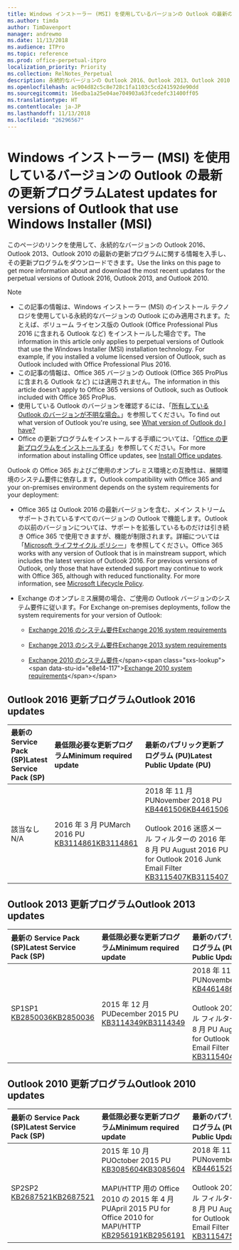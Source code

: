 ```yaml
---
title: Windows インストーラー (MSI) を使用しているバージョンの Outlook の最新の更新プログラム
ms.author: timda
author: TimDavenport
manager: andrewmo
ms.date: 11/13/2018
ms.audience: ITPro
ms.topic: reference
ms.prod: office-perpetual-itpro
localization_priority: Priority
ms.collection: RelNotes_Perpetual
description: 永続的なバージョンの Outlook 2016、Outlook 2013、Outlook 2010 の最新の更新プログラムに関する情報へのリンクを IT 技術者に提供します
ms.openlocfilehash: ac904d82c5c8e728c1fa1103c5cd241592de90dd
ms.sourcegitcommit: 16edba1a25e04ae704903a63fcedefc31400ff05
ms.translationtype: HT
ms.contentlocale: ja-JP
ms.lasthandoff: 11/13/2018
ms.locfileid: "26296567"
---
```

# <a name="latest-updates-for-versions-of-outlook-that-use-windows-installer-msi"></a><span data-ttu-id="e8e14-103">Windows インストーラー (MSI) を使用しているバージョンの Outlook の最新の更新プログラム</span><span class="sxs-lookup"><span data-stu-id="e8e14-103">Latest updates for versions of Outlook that use Windows Installer (MSI)</span></span>

<span data-ttu-id="e8e14-104">このページのリンクを使用して、永続的なバージョンの Outlook 2016、Outlook 2013、Outlook 2010 の最新の更新プログラムに関する情報を入手し、その更新プログラムをダウンロードできます。</span><span class="sxs-lookup"><span data-stu-id="e8e14-104">Use the links on this page to get more information about and download the most recent updates for the perpetual versions of Outlook 2016, Outlook 2013, and Outlook 2010.</span></span>
  
> [!NOTE]
> - <span data-ttu-id="e8e14-p101">この記事の情報は、Windows インストーラー (MSI) のインストール テクノロジを使用している永続的なバージョンの Outlook にのみ適用されます。たとえば、ボリューム ライセンス版の Outlook (Office Professional Plus 2016 に含まれる Outlook など) をインストールした場合です。</span><span class="sxs-lookup"><span data-stu-id="e8e14-p101">The information in this article only applies to perpetual versions of Outlook that use the Windows Installer (MSI) installation technology. For example, if you installed a volume licensed version of Outlook, such as Outlook included with Office Professional Plus 2016.</span></span>
> - <span data-ttu-id="e8e14-107">この記事の情報は、Office 365 バージョンの Outlook (Office 365 ProPlus に含まれる Outlook など) には適用されません。</span><span class="sxs-lookup"><span data-stu-id="e8e14-107">The information in this article doesn't apply to Office 365 versions of Outlook, such as Outlook included with Office 365 ProPlus.</span></span>
> - <span data-ttu-id="e8e14-108">使用している Outlook のバージョンを確認するには、「[所有している Outlook のバージョンが不明な場合。](https://support.office.com/article/b3a9568c-edb5-42b9-9825-d48d82b2257c)」を参照してください。</span><span class="sxs-lookup"><span data-stu-id="e8e14-108">To find out what version of Outlook you're using, see [What version of Outlook do I have?](https://support.office.com/article/b3a9568c-edb5-42b9-9825-d48d82b2257c)</span></span>
> - <span data-ttu-id="e8e14-109">Office の更新プログラムをインストールする手順については、「[Office の更新プログラムをインストールする](https://support.office.com/article/2ab296f3-7f03-43a2-8e50-46de917611c5)」を参照してください。</span><span class="sxs-lookup"><span data-stu-id="e8e14-109">For more information about installing Office updates, see [Install Office updates](https://support.office.com/article/2ab296f3-7f03-43a2-8e50-46de917611c5).</span></span> 
  
<span data-ttu-id="e8e14-110">Outlook の Office 365 およびご使用のオンプレミス環境との互換性は、展開環境のシステム要件に依存します。</span><span class="sxs-lookup"><span data-stu-id="e8e14-110">Outlook compatibility with Office 365 and your on-premises environment depends on the system requirements for your deployment:</span></span>
  
- <span data-ttu-id="e8e14-p102">Office 365 は Outlook 2016 の最新バージョンを含む、メイン ストリーム サポートされているすべてのバージョンの Outlook で機能します。Outlook の以前のバージョンについては、サポートを拡張しているものだけは引き続き Office 365 で使用できますが、機能が制限されます。詳細については「[Microsoft ライフサイクル ポリシー](https://support.microsoft.com/lifecycle)」を参照してください。</span><span class="sxs-lookup"><span data-stu-id="e8e14-p102">Office 365 works with any version of Outlook that is in mainstream support, which includes the latest version of Outlook 2016. For previous versions of Outlook, only those that have extended support may continue to work with Office 365, although with reduced functionality. For more information, see [Microsoft Lifecycle Policy](https://support.microsoft.com/lifecycle).</span></span>
    
- <span data-ttu-id="e8e14-114">Exchange のオンプレミス展開の場合、ご使用の Outlook バージョンのシステム要件に従います。</span><span class="sxs-lookup"><span data-stu-id="e8e14-114">For Exchange on-premises deployments, follow the system requirements for your version of Outlook:</span></span>
    
  - [<span data-ttu-id="e8e14-115">Exchange 2016 のシステム要件</span><span class="sxs-lookup"><span data-stu-id="e8e14-115">Exchange 2016 system requirements</span></span>](https://docs.microsoft.com/Exchange/plan-and-deploy/system-requirements)
    
  - [<span data-ttu-id="e8e14-116">Exchange 2013 のシステム要件</span><span class="sxs-lookup"><span data-stu-id="e8e14-116">Exchange 2013 system requirements</span></span>](https://docs.microsoft.com/exchange/exchange-2013-system-requirements-exchange-2013-help)
    
  - <span data-ttu-id="e8e14-117">[Exchange 2010 のシステム要件](https://docs.microsoft.com/previous-versions/office/exchange-server-2010/aa996719(v=exchg.141))</span><span class="sxs-lookup"><span data-stu-id="e8e14-117">[Exchange 2010 system requirements](https://docs.microsoft.com/previous-versions/office/exchange-server-2010/aa996719(v=exchg.141))</span></span>

   
## <a name="outlook-2016-updates"></a><span data-ttu-id="e8e14-118">Outlook 2016 更新プログラム</span><span class="sxs-lookup"><span data-stu-id="e8e14-118">Outlook 2016 updates</span></span>

|<span data-ttu-id="e8e14-119">**最新の Service Pack (SP)**</span><span class="sxs-lookup"><span data-stu-id="e8e14-119">**Latest Service Pack (SP)**</span></span>|<span data-ttu-id="e8e14-120">**最低限必要な更新プログラム**</span><span class="sxs-lookup"><span data-stu-id="e8e14-120">**Minimum required update**</span></span>|<span data-ttu-id="e8e14-121">**最新のパブリック更新プログラム (PU)**</span><span class="sxs-lookup"><span data-stu-id="e8e14-121">**Latest Public Update (PU)**</span></span>|
|:-----|:-----|:-----|
|<span data-ttu-id="e8e14-122">該当なし</span><span class="sxs-lookup"><span data-stu-id="e8e14-122">N/A</span></span>  <br/> |<span data-ttu-id="e8e14-123">2016 年 3 月 PU</span><span class="sxs-lookup"><span data-stu-id="e8e14-123">March 2016 PU</span></span> <br/>[<span data-ttu-id="e8e14-124">KB3114861</span><span class="sxs-lookup"><span data-stu-id="e8e14-124">KB3114861</span></span>](https://support.microsoft.com/help/3114861) <br/> |<span data-ttu-id="e8e14-125">2018 年 11 月 PU</span><span class="sxs-lookup"><span data-stu-id="e8e14-125">November 2018 PU</span></span> <br/>[<span data-ttu-id="e8e14-126">KB4461506</span><span class="sxs-lookup"><span data-stu-id="e8e14-126">KB4461506</span></span>](https://support.microsoft.com/help/4461506) <br/><br/> <span data-ttu-id="e8e14-127">Outlook 2016 迷惑メール フィルターの 2016 年 8 月 PU </span><span class="sxs-lookup"><span data-stu-id="e8e14-127">August 2016 PU for Outlook 2016 Junk Email Filter</span></span>  <br/>[<span data-ttu-id="e8e14-128">KB3115407</span><span class="sxs-lookup"><span data-stu-id="e8e14-128">KB3115407</span></span>](https://support.microsoft.com/help/3115407) <br/> |
   
## <a name="outlook-2013-updates"></a><span data-ttu-id="e8e14-129">Outlook 2013 更新プログラム</span><span class="sxs-lookup"><span data-stu-id="e8e14-129">Outlook 2013 updates</span></span>

|<span data-ttu-id="e8e14-130">**最新の Service Pack (SP)**</span><span class="sxs-lookup"><span data-stu-id="e8e14-130">**Latest Service Pack (SP)**</span></span>|<span data-ttu-id="e8e14-131">**最低限必要な更新プログラム**</span><span class="sxs-lookup"><span data-stu-id="e8e14-131">**Minimum required update**</span></span>|<span data-ttu-id="e8e14-132">**最新のパブリック更新プログラム (PU)**</span><span class="sxs-lookup"><span data-stu-id="e8e14-132">**Latest Public Update (PU)**</span></span>|
|:-----|:-----|:-----|
|<span data-ttu-id="e8e14-133">SP1</span><span class="sxs-lookup"><span data-stu-id="e8e14-133">SP1</span></span>  <br/>[<span data-ttu-id="e8e14-134">KB2850036</span><span class="sxs-lookup"><span data-stu-id="e8e14-134">KB2850036</span></span>](https://go.microsoft.com/fwlink/p/?LinkId=512538) <br/> |<span data-ttu-id="e8e14-135">2015 年 12 月 PU</span><span class="sxs-lookup"><span data-stu-id="e8e14-135">December 2015 PU</span></span> <br/>[<span data-ttu-id="e8e14-136">KB3114349</span><span class="sxs-lookup"><span data-stu-id="e8e14-136">KB3114349</span></span>](https://support.microsoft.com/kb/3114349) <br/> |<span data-ttu-id="e8e14-137">2018 年 11 月 PU</span><span class="sxs-lookup"><span data-stu-id="e8e14-137">November 2018 PU</span></span> <br/>[<span data-ttu-id="e8e14-138">KB4461486</span><span class="sxs-lookup"><span data-stu-id="e8e14-138">KB4461486</span></span>](https://support.microsoft.com/help/4461486) <br/><br/>  <span data-ttu-id="e8e14-139">Outlook 2013 迷惑メール フィルターの 2016 年 8 月 PU </span><span class="sxs-lookup"><span data-stu-id="e8e14-139">August 2016 PU for Outlook 2013 Junk Email Filter</span></span> <br/> [<span data-ttu-id="e8e14-140">KB3115404</span><span class="sxs-lookup"><span data-stu-id="e8e14-140">KB3115404</span></span>](https://support.microsoft.com/kb/3115404) <br/> |
   
## <a name="outlook-2010-updates"></a><span data-ttu-id="e8e14-141">Outlook 2010 更新プログラム</span><span class="sxs-lookup"><span data-stu-id="e8e14-141">Outlook 2010 updates</span></span>

|<span data-ttu-id="e8e14-142">**最新の Service Pack (SP)**</span><span class="sxs-lookup"><span data-stu-id="e8e14-142">**Latest Service Pack (SP)**</span></span>|<span data-ttu-id="e8e14-143">**最低限必要な更新プログラム**</span><span class="sxs-lookup"><span data-stu-id="e8e14-143">**Minimum required update**</span></span>|<span data-ttu-id="e8e14-144">**最新のパブリック更新プログラム (PU)**</span><span class="sxs-lookup"><span data-stu-id="e8e14-144">**Latest Public Update (PU)**</span></span>|
|:-----|:-----|:-----|
|<span data-ttu-id="e8e14-145">SP2</span><span class="sxs-lookup"><span data-stu-id="e8e14-145">SP2</span></span> <br/>[<span data-ttu-id="e8e14-146">KB2687521</span><span class="sxs-lookup"><span data-stu-id="e8e14-146">KB2687521</span></span>](https://go.microsoft.com/fwlink/p/?LinkId=512542) <br/> |<span data-ttu-id="e8e14-147">2015 年 10 月 PU</span><span class="sxs-lookup"><span data-stu-id="e8e14-147">October 2015 PU</span></span> <br/> [<span data-ttu-id="e8e14-148">KB3085604</span><span class="sxs-lookup"><span data-stu-id="e8e14-148">KB3085604</span></span>](https://support.microsoft.com/kb/3085604) <br/><br/>  <span data-ttu-id="e8e14-149">MAPI/HTTP 用の Office 2010 の 2015 年 4 月 PU</span><span class="sxs-lookup"><span data-stu-id="e8e14-149">April 2015 PU for Office 2010 for MAPI/HTTP</span></span> <br/> [<span data-ttu-id="e8e14-150">KB2956191</span><span class="sxs-lookup"><span data-stu-id="e8e14-150">KB2956191</span></span>](https://support.microsoft.com/ja-JP/help/2956191/april-14-2015-update-for-office-2010-kb2956191) <br/> |<span data-ttu-id="e8e14-151">2018 年 11 月 PU</span><span class="sxs-lookup"><span data-stu-id="e8e14-151">November 2018 PU</span></span> <br/>[<span data-ttu-id="e8e14-152">KB4461529</span><span class="sxs-lookup"><span data-stu-id="e8e14-152">KB4461529</span></span>](https://support.microsoft.com/help/4461529) <br/><br/>  <span data-ttu-id="e8e14-153">Outlook 2010 迷惑メール フィルターの 2016 年 8 月 PU </span><span class="sxs-lookup"><span data-stu-id="e8e14-153">August 2016 PU for Outlook 2010 Junk Email Filter</span></span> <br/> [<span data-ttu-id="e8e14-154">KB3115475</span><span class="sxs-lookup"><span data-stu-id="e8e14-154">KB3115475</span></span>](https://support.microsoft.com/kb/3115475) <br/> |
   

